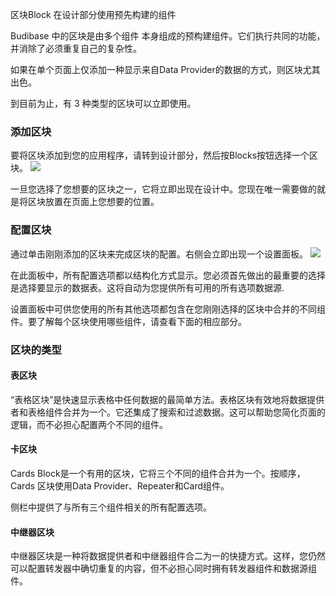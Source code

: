 区块Block
在设计部分使用预先构建的组件


Budibase 中的区块是由多个组件 本身组成的预构建组件。它们执行共同的功能，并消除了必须重复自己的复杂性。

如果在单个页面上仅添加一种显示来自Data Provider的数据的方式，则区块尤其出色。

到目前为止，有 3 种类型的区块可以立即使用。

### 添加区块
要将区块添加到您的应用程序，请转到设计部分，然后按Blocks按钮选择一个区块。
![](https://files.readme.io/7c2e6d8-add-blocks.png)

一旦您选择了您想要的区块之一，它将立即出现在设计中。您现在唯一需要做的就是将区块放置在页面上您想要的位置。

### 配置区块
通过单击刚刚添加的区块来完成区块的配置。右侧会立即出现一个设置面板。
![](https://files.readme.io/b3dcd71-table-block-settings.png)

在此面板中，所有配置选项都以结构化方式显示。您必须首先做出的最重要的选择是选择要显示的数据表。这将自动为您提供所有可用的所有选项数据源.

设置面板中可供您使用的所有其他选项都包含在您刚刚选择的区块中合并的不同组件。要了解每个区块使用哪些组件，请查看下面的相应部分。

### 区块的类型
#### 表区块
“表格区块”是快速显示表格中任何数据的最简单方法。表格区块有效地将数据提供者和表格组件合并为一个。它还集成了搜索和过滤数据。这可以帮助您简化页面的逻辑，而不必担心配置两个不同的组件。

#### 卡区块
Cards Block是一个有用的区块，它将三个不同的组件合并为一个。按顺序， Cards 区块使用Data Provider、Repeater和Card组件。

侧栏中提供了与所有三个组件相关的所有配置选项。

#### 中继器区块
中继器区块是一种将数据提供者和中继器组件合二为一的快捷方式。这样，您仍然可以配置转发器中确切重复的内容，但不必担心同时拥有转发器组件和数据源组件。